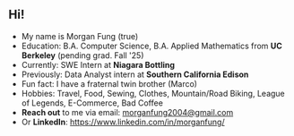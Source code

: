 ## Hi!


- My name is Morgan Fung (true)
- Education:    B.A. Computer Science, B.A. Applied Mathematics from **UC Berkeley** (pending grad. Fall '25)
- Currently:    SWE Intern at **Niagara Bottling**
- Previously:   Data Analyst intern at **Southern California Edison**
- Fun fact:     I have a fraternal twin brother (Marco)
- Hobbies:      Travel, Food, Sewing, Clothes, Mountain/Road Biking, League of Legends, E-Commerce, Bad Coffee
- **Reach out** to me via email: morganfung2004@gmail.com
- Or **LinkedIn**: https://www.linkedin.com/in/morganfung/
